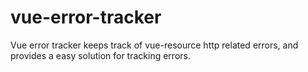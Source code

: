 # vue-error-tracker
Vue error tracker keeps track of vue-resource http related errors, and provides a easy solution for tracking errors.
